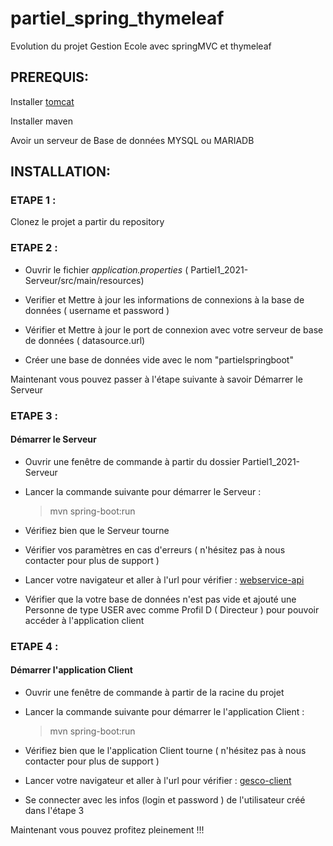 # partiel_spring_thymeleaf
Evolution du projet Gestion Ecole avec springMVC et thymeleaf

## PREREQUIS: 

Installer [tomcat](https://tomcat.apache.org/tomcat-8.5-doc/setup.html)

Installer maven

Avoir un serveur de Base de données MYSQL ou MARIADB

## INSTALLATION:

### ETAPE 1 : 

  Clonez le projet a partir du repository

  
### ETAPE 2 : 

* Ouvrir le fichier *application.properties* ( Partiel1_2021-Serveur/src/main/resources) 

* Verifier et Mettre à jour les informations de connexions à la base de données ( username et password )

* Vérifier et Mettre à jour  le port de connexion avec votre serveur de base de données ( datasource.url) 


* Créer une base de données vide avec le nom "partielspringboot"
  
 Maintenant vous pouvez passer à l'étape suivante à savoir Démarrer le Serveur 
    
 ### ETAPE 3 :
 
 #### Démarrer le Serveur 
  
   - Ouvrir une fenêtre de commande à partir du dossier Partiel1_2021-Serveur
    
   - Lancer la commande suivante pour démarrer le Serveur :
    
      > mvn spring-boot:run 
      
   - Vérifiez bien que le Serveur tourne
   
   - Vérifier vos paramètres en cas d'erreurs ( n'hésitez pas à nous contacter pour plus de support )
    
   - Lancer votre  navigateur et aller à l'url pour vérifier : [webservice-api](http://localhost:8004/SpringMVC/servlet/course/getAll)
     
   - Vérifier que la votre base de données n'est pas vide et ajouté une Personne de type USER avec comme Profil D ( Directeur ) pour pouvoir accéder à l'application client


### ETAPE 4 :
 
 #### Démarrer l'application Client 
  
   - Ouvrir une fenêtre de commande à partir de la racine du projet 
    
   - Lancer la commande suivante pour démarrer le l'application Client :
    
      > mvn spring-boot:run 
    
   - Vérifiez bien que le l'application Client tourne  ( n'hésitez pas à nous contacter pour plus de support )
    
   - Lancer votre  navigateur et aller à l'url pour vérifier : [gesco-client](http://localhost:8080/)
     
   - Se connecter avec les infos (login et password ) de l'utilisateur créé dans l'étape 3

Maintenant vous pouvez profitez pleinement !!!


